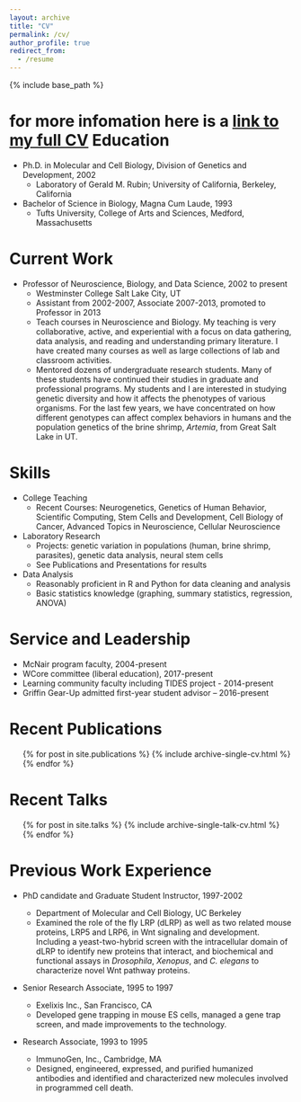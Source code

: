 ```yaml
---
layout: archive
title: "CV"
permalink: /cv/
author_profile: true
redirect_from:
  - /resume
---
```


{% include base_path %}

for more infomation here is a [link to my full CV](https://github.com/nerdcommander/cv-materials/raw/master/avery_CV_F2017.pdf)
Education
======
* Ph.D. in Molecular and Cell Biology, Division of Genetics and Development, 2002
  * Laboratory of Gerald M. Rubin; University of California, Berkeley, California
* Bachelor of Science in Biology, Magna Cum Laude, 1993
  * Tufts University, College of Arts and Sciences, Medford, Massachusetts

Current Work
======
* Professor of Neuroscience, Biology, and Data Science, 2002 to present
  * Westminster College Salt Lake City, UT
  * Assistant from 2002-2007, Associate 2007-2013, promoted to Professor in 2013
  * Teach courses in Neuroscience and Biology. My teaching is very collaborative, active, and experiential with a focus on data gathering, data analysis, and reading and understanding primary literature. I have created many courses as well as large collections of lab and classroom activities.
  * Mentored dozens of undergraduate research students. Many of these students have continued their studies in graduate and professional programs. My students and I are interested in studying genetic diversity and how it affects the phenotypes of various organisms. For the last few years, we have concentrated on how different genotypes can affect complex behaviors in humans
and the population genetics of the brine shrimp, *Artemia*, from Great Salt Lake in UT.

  
Skills
======
* College Teaching
  * Recent Courses: Neurogenetics, Genetics of Human Behavior, Scientific Computing, Stem Cells and Development, Cell Biology of Cancer, Advanced Topics in Neuroscience, Cellular Neuroscience
* Laboratory Research
  * Projects: genetic variation in populations (human, brine shrimp, parasites), genetic data analysis, neural stem cells
  * See Publications and Presentations for results
* Data Analysis
  * Reasonably proficient in R and Python for data cleaning and analysis
  * Basic statistics knowledge (graphing, summary statistics, regression, ANOVA)  

Service and Leadership
======
* McNair program faculty, 2004-present
* WCore committee (liberal education), 2017-present
* Learning community faculty including TIDES project - 2014-present
* Griffin Gear-Up admitted first-year student advisor – 2016-present

Recent Publications
======
  <ul>{% for post in site.publications %}
    {% include archive-single-cv.html %}
  {% endfor %}</ul>
  
Recent Talks
======
  <ul>{% for post in site.talks %}
    {% include archive-single-talk-cv.html %}
  {% endfor %}</ul>

Previous Work Experience
======
* PhD candidate and Graduate Student Instructor, 1997-2002
  * Department of Molecular and Cell Biology, UC Berkeley
  * Examined the role of the fly LRP (dLRP) as well as two related mouse proteins, LRP5 and LRP6, in Wnt signaling and development. Including a yeast-two-hybrid screen with the intracellular domain of dLRP to identify new proteins that interact, and biochemical and functional assays in *Drosophila*, *Xenopus*, and *C. elegans* to characterize novel Wnt pathway proteins.
  
* Senior Research Associate, 1995 to 1997
  * Exelixis Inc., San Francisco, CA 
  * Developed gene trapping in mouse ES cells, managed a gene trap screen, and made improvements to the technology.
  
* Research Associate, 1993 to 1995
  * ImmunoGen, Inc., Cambridge, MA
  * Designed, engineered, expressed, and purified humanized antibodies and identified and characterized new molecules involved in programmed cell death.
